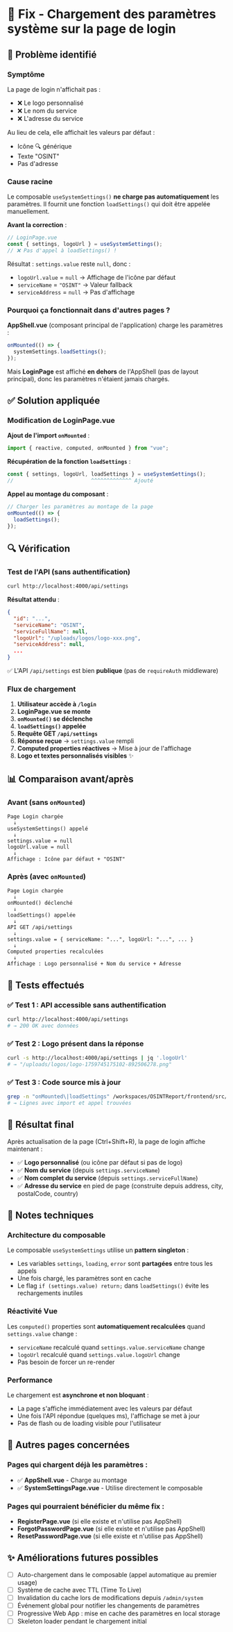 # 🔧 Fix - Chargement des paramètres système sur la page de login

## 🐛 Problème identifié

### Symptôme
La page de login n'affichait pas :
- ❌ Le logo personnalisé
- ❌ Le nom du service
- ❌ L'adresse du service

Au lieu de cela, elle affichait les valeurs par défaut :
- Icône 🔍 générique
- Texte "OSINT"
- Pas d'adresse

### Cause racine

Le composable `useSystemSettings()` **ne charge pas automatiquement** les paramètres. Il fournit une fonction `loadSettings()` qui doit être appelée manuellement.

**Avant la correction** :
```typescript
// LoginPage.vue
const { settings, logoUrl } = useSystemSettings();
// ❌ Pas d'appel à loadSettings() !
```

Résultat : `settings.value` reste `null`, donc :
- `logoUrl.value` = `null` → Affichage de l'icône par défaut
- `serviceName` = `"OSINT"` → Valeur fallback
- `serviceAddress` = `null` → Pas d'affichage

### Pourquoi ça fonctionnait dans d'autres pages ?

**AppShell.vue** (composant principal de l'application) charge les paramètres :
```typescript
onMounted(() => {
  systemSettings.loadSettings();
});
```

Mais **LoginPage** est affiché **en dehors** de l'AppShell (pas de layout principal), donc les paramètres n'étaient jamais chargés.

## ✅ Solution appliquée

### Modification de LoginPage.vue

**Ajout de l'import `onMounted`** :
```typescript
import { reactive, computed, onMounted } from "vue";
```

**Récupération de la fonction `loadSettings`** :
```typescript
const { settings, logoUrl, loadSettings } = useSystemSettings();
//                         ^^^^^^^^^^^^^ Ajouté
```

**Appel au montage du composant** :
```typescript
// Charger les paramètres au montage de la page
onMounted(() => {
  loadSettings();
});
```

## 🔍 Vérification

### Test de l'API (sans authentification)
```bash
curl http://localhost:4000/api/settings
```

**Résultat attendu** :
```json
{
  "id": "...",
  "serviceName": "OSINT",
  "serviceFullName": null,
  "logoUrl": "/uploads/logos/logo-xxx.png",
  "serviceAddress": null,
  ...
}
```

✅ L'API `/api/settings` est bien **publique** (pas de `requireAuth` middleware)

### Flux de chargement

1. **Utilisateur accède à `/login`**
2. **LoginPage.vue se monte**
3. **`onMounted()` se déclenche**
4. **`loadSettings()` appelée**
5. **Requête GET `/api/settings`**
6. **Réponse reçue** → `settings.value` rempli
7. **Computed properties réactives** → Mise à jour de l'affichage
8. **Logo et textes personnalisés visibles** ✨

## 📊 Comparaison avant/après

### Avant (sans `onMounted`)

```
Page Login chargée
  ↓
useSystemSettings() appelé
  ↓
settings.value = null
logoUrl.value = null
  ↓
Affichage : Icône par défaut + "OSINT"
```

### Après (avec `onMounted`)

```
Page Login chargée
  ↓
onMounted() déclenché
  ↓
loadSettings() appelée
  ↓
API GET /api/settings
  ↓
settings.value = { serviceName: "...", logoUrl: "...", ... }
  ↓
Computed properties recalculées
  ↓
Affichage : Logo personnalisé + Nom du service + Adresse
```

## 🧪 Tests effectués

### ✅ Test 1 : API accessible sans authentification
```bash
curl http://localhost:4000/api/settings
# → 200 OK avec données
```

### ✅ Test 2 : Logo présent dans la réponse
```bash
curl -s http://localhost:4000/api/settings | jq '.logoUrl'
# → "/uploads/logos/logo-1759745175102-892506278.png"
```

### ✅ Test 3 : Code source mis à jour
```bash
grep -n "onMounted\|loadSettings" /workspaces/OSINTReport/frontend/src/pages/LoginPage.vue
# → Lignes avec import et appel trouvées
```

## 🎯 Résultat final

Après actualisation de la page (Ctrl+Shift+R), la page de login affiche maintenant :

- ✅ **Logo personnalisé** (ou icône par défaut si pas de logo)
- ✅ **Nom du service** (depuis `settings.serviceName`)
- ✅ **Nom complet du service** (depuis `settings.serviceFullName`)
- ✅ **Adresse du service** en pied de page (construite depuis address, city, postalCode, country)

## 📝 Notes techniques

### Architecture du composable

Le composable `useSystemSettings` utilise un **pattern singleton** :
- Les variables `settings`, `loading`, `error` sont **partagées** entre tous les appels
- Une fois chargé, les paramètres sont en cache
- Le flag `if (settings.value) return;` dans `loadSettings()` évite les rechargements inutiles

### Réactivité Vue

Les `computed()` properties sont **automatiquement recalculées** quand `settings.value` change :
- `serviceName` recalculé quand `settings.value.serviceName` change
- `logoUrl` recalculé quand `settings.value.logoUrl` change
- Pas besoin de forcer un re-render

### Performance

Le chargement est **asynchrone et non bloquant** :
- La page s'affiche immédiatement avec les valeurs par défaut
- Une fois l'API répondue (quelques ms), l'affichage se met à jour
- Pas de flash ou de loading visible pour l'utilisateur

## 🔄 Autres pages concernées

### Pages qui chargent déjà les paramètres :
- ✅ **AppShell.vue** - Charge au montage
- ✅ **SystemSettingsPage.vue** - Utilise directement le composable

### Pages qui pourraient bénéficier du même fix :
- **RegisterPage.vue** (si elle existe et n'utilise pas AppShell)
- **ForgotPasswordPage.vue** (si elle existe et n'utilise pas AppShell)
- **ResetPasswordPage.vue** (si elle existe et n'utilise pas AppShell)

## ✨ Améliorations futures possibles

- [ ] Auto-chargement dans le composable (appel automatique au premier usage)
- [ ] Système de cache avec TTL (Time To Live)
- [ ] Invalidation du cache lors de modifications depuis `/admin/system`
- [ ] Événement global pour notifier les changements de paramètres
- [ ] Progressive Web App : mise en cache des paramètres en local storage
- [ ] Skeleton loader pendant le chargement initial
